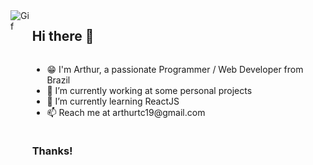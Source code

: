 <style>
  Content {
    display: flex;
    flex-direction: row;
  }
  
  Item {
    display: flex;
    flex-direction: column;
  }
</style>

<Content style="">
  <Item>
    <img
      src="https://pa1.narvii.com/7448/d7d6bbb68f4bf9e359c28eaf9eac6d2af3d569eer1-540-810_hq.gif"
      alt="Gif"
    />
  </Item>
  <Item>
    <h2>Hi there 👋</h2>
    <ul>
      <li>
        😁 I'm Arthur, a passionate Programmer / Web Developer from Brazil
      </li>
      <li>🔭 I’m currently working at some personal projects</li>
      <li>🌱 I’m currently learning ReactJS</li>
      <li>📫 Reach me at arthurtc19@gmail.com</li>
    </ul>
    <h3>Thanks!</h3>
  </Item>
</div>
